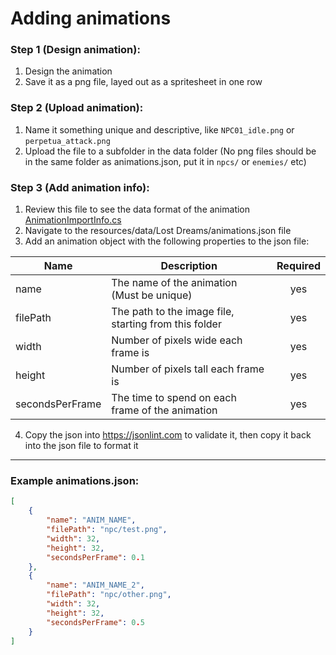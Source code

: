 # Adding animations

### Step 1 (Design animation):
1. Design the animation
2. Save it as a png file, layed out as a spritesheet in one row

### Step 2 (Upload animation):
1. Name it something unique and descriptive, like ```NPC01_idle.png``` or ```perpetua_attack.png```
2. Upload the file to a subfolder in the data folder (No png files should be in the same folder as animations.json, put it in ```npcs/``` or ```enemies/``` etc)

### Step 3 (Add animation info):
1. Review this file to see the data format of the animation [AnimationImportInfo.cs](../../Blasphemous.LostDreams/Animation/AnimationImportInfo.cs)
2. Navigate to the resources/data/Lost Dreams/animations.json file
3. Add an animation object with the following properties to the json file:

| Name | Description | Required |
| ---- | ----------- | :------: |
| name | The name of the animation (Must be unique) | yes |
| filePath | The path to the image file, starting from this folder | yes |
| width | Number of pixels wide each frame is | yes |
| height | Number of pixels tall each frame is | yes |
| secondsPerFrame | The time to spend on each frame of the animation | yes |

4. Copy the json into https://jsonlint.com to validate it, then copy it back into the json file to format it

---

### Example animations.json:
```json
[
    {
        "name": "ANIM_NAME",
        "filePath": "npc/test.png",
        "width": 32,
        "height": 32,
        "secondsPerFrame": 0.1
    },
    {
        "name": "ANIM_NAME_2",
        "filePath": "npc/other.png",
        "width": 32,
        "height": 32,
        "secondsPerFrame": 0.5
    }
]
```
